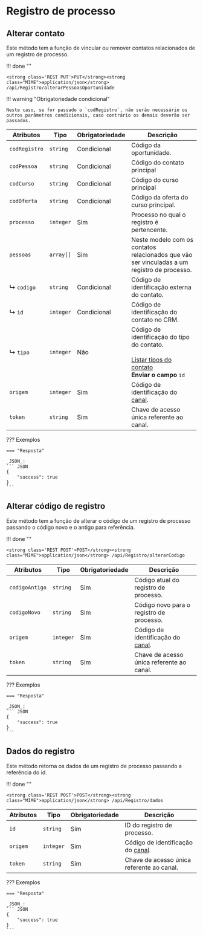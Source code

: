 # Registro de processo

## Alterar contato

Este método tem a função de vincular ou remover contatos relacionados de um registro de processo.

!!! done ""
    
    <strong class='REST PUT'>PUT</strong><strong class="MIME">application/json</strong> /api/Registro/alterarPessoasOportunidade

!!! warning "Obrigatoriedade condicional"

    Neste caso, se for passado o `codRegistro`, não serão necessário os outros parâmetros condicionais, caso contrário os demais deverão ser passados.

| Atributos | Tipo | Obrigatoriedade | Descrição | 
| --- | --- | --- | --- |
| `codRegistro` | `string` | Condicional | Código da oportunidade. | 
| `codPessoa` | `string` | Condicional | Código do contato principal | 
| `codCurso` | `string` | Condicional | Código do curso principal | 
| `codOferta` | `string` | Condicional | Código da oferta do curso principal. | 
| `processo` | `integer` | Sim | Processo no qual o registro é pertencente. | 
| `pessoas` | `array[]` | Sim | Neste modelo com os contatos relacionados que vão ser vinculadas a um registro de processo. | 
| **↳** `codigo` | `string` |  <rb-tooltip text="Torna-se obrigatório caso não seja informado um `id`">Condicional </rb-tooltip> | Código de identificação externa do contato. | 
| **↳** `id` | `integer` |  <rb-tooltip text="Torna-se obrigatório caso não seja informado um `codigo`">Condicional </rb-tooltip> | Código de identificação do contato no CRM. | 
| **↳** `tipo` | `integer` | Não | Código de identificação do tipo do contato. <br><br>[Listar tipos do contato](/api_crm/metodosdelistagem/#listar-tipos-do-contato)<br>**Enviar o campo** `id` | 
| `origem` | `integer` | Sim | Código de identificação do [canal](/api_crm/apresentacao/#autenticacao). | 
| `token` | `string` | Sim | Chave de acesso única referente ao canal. | 

??? Exemplos

    === "Resposta"

    _JSON_:
    ``` JSON
    {
        "success": true
    }
    ```

## Alterar código de registro

Este método tem a função de alterar o código de um registro de processo passando o código novo e o antigo para referência.

!!! done ""
    
    <strong class='REST POST'>POST</strong><strong class="MIME">application/json</strong> /api/Registro/alterarCodigo

| Atributos | Tipo | Obrigatoriedade | Descrição | 
| --- | --- | --- | --- |
| `codigoAntigo` | `string` | Sim | Código atual do registro de processo. | 
| `codigoNovo` | `string` | Sim | Código novo para o registro de processo. | 
| `origem` | `integer` | Sim | Código de identificação do [canal](/api_crm/apresentacao/#autenticacao). | 
| `token` | `string` | Sim | Chave de acesso única referente ao canal. | 

??? Exemplos

    === "Resposta"

    _JSON_:
    ``` JSON
    {
        "success": true
    }
    ```

## Dados do registro

Este método retorna os dados de um registro de processo passando a referência do id.

!!! done ""
    
    <strong class='REST POST'>POST</strong><strong class="MIME">application/json</strong> /api/Registro/dados

| Atributos | Tipo | Obrigatoriedade | Descrição | 
| --- | --- | --- | --- |
| `id` | `string` | Sim | ID do registro de processo. |  
| `origem` | `integer` | Sim | Código de identificação do [canal](/api_crm/apresentacao/#autenticacao). | 
| `token` | `string` | Sim | Chave de acesso única referente ao canal. | 

??? Exemplos

    === "Resposta"

    _JSON_:
    ``` JSON
    {
        "success": true
    }
    ```